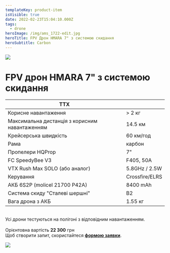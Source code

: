 ```yaml
---
templateKey: product-item
isVisible: true
date: 2022-02-23T15:04:10.000Z
tags:
  - drone
heroImage: /img/ams_1722-edit.jpg
heroTitle: FPV Дрон HMARA 7" з системою скидання
heroSubtitle: Carbon
---
```

![](/img/ams_1722-edit.jpg)

# FPV дрон HMARA 7" з системою скидання

| ТТХ                                            |                |
| ---------------------------------------------- | -------------- |
| Корисне навантаження                           | \> 2 кг        |
| Максимальна дистанція з корисним навантаженням | 14.5 км        |
| Крейсерська швидкість                          | 60 км/год      |
| Р﻿ама                                          | карбон         |
| Пропелери HQProp                               | 7"             |
| FC SpeedyBee V3                                | F405, 50A      |
| ﻿VTX Rush Max SOLO (або аналог)                | 5.8GHz / 2.5W  |
| ﻿Керування                                     | Crossfire/ELRS |
| АКБ 6S2P (molicel 21700 P42A)                  | 8400 mAh       |
| Система скиду "Cталеві шершні"                 | B2             |
| Вага дрона з АКБ                               | 1.55 кг        |

\
Усі дрони тестуються на полігоні з відповідним навантаженням.\
\
Орієнтовна вартість **22 300** грн \
Щоб створити запит, скористайтеся <a href="https://docs.google.com/forms/d/e/1FAIpQLSflTILqQ9CENT9xGsnn4Ke6l-D-2m2yaclV2jH2pzXmjGk51w/viewform" target="_blank" rel="noopener noreferrer">**формою заявки**</a>.

![](/img/ams_1717-edit.jpg)